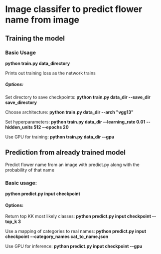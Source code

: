 # Image classifer to predict flower name from image

## Training the model
### Basic Usage
  **python train.py data_directory**
  
  Prints out training loss as the network trains

##### Options:
Set directory to save checkpoints: **python train.py data_dir --save_dir save_directory**

Choose architecture: **python train.py data_dir --arch "vgg13"**

Set hyperparameters: **python train.py data_dir --learning_rate 0.01 --hidden_units 512 --epochs 20**

Use GPU for training: **python train.py data_dir --gpu**

## Prediction from already trained model
  Predict flower name from an image with predict.py along with the probability of that name
### Basic usage: 
  **python predict.py input checkpoint**

#### Options:
Return top KK most likely classes: **python predict.py input checkpoint --top_k 3**

Use a mapping of categories to real names: **python predict.py input checkpoint --category_names cat_to_name.json**

Use GPU for inference: **python predict.py input checkpoint --gpu**
